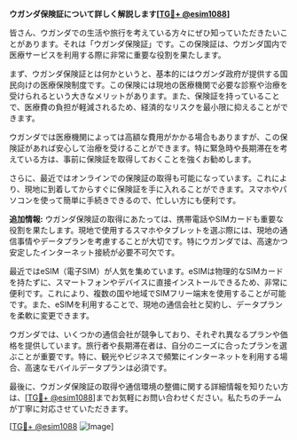 **ウガンダ保険証について詳しく解説します[[TG💪+ @esim1088](https://t.me/s/esim1088)]**

皆さん、ウガンダでの生活や旅行を考えている方々にぜひ知っていただきたいことがあります。それは「ウガンダ保険証」です。この保険証は、ウガンダ国内で医療サービスを利用する際に非常に重要な役割を果たします。

まず、ウガンダ保険証とは何かというと、基本的にはウガンダ政府が提供する国民向けの医療保険制度です。この保険には現地の医療機関で必要な診察や治療を受けられるという大きなメリットがあります。また、保険証を持っていることで、医療費の負担が軽減されるため、経済的なリスクを最小限に抑えることができます。

ウガンダでは医療機関によっては高額な費用がかかる場合もありますが、この保険証があれば安心して治療を受けることができます。特に緊急時や長期滞在を考えている方は、事前に保険証を取得しておくことを強くお勧めします。

さらに、最近ではオンラインでの保険証の取得も可能になっています。これにより、現地に到着してからすぐに保険証を手に入れることができます。スマホやパソコンを使って簡単に手続きできるので、忙しい方にも便利です。

**追加情報:** ウガンダ保険証の取得にあたっては、携帯電話やSIMカードも重要な役割を果たします。現地で使用するスマホやタブレットを選ぶ際には、現地の通信事情やデータプランを考慮することが大切です。特にウガンダでは、高速かつ安定したインターネット接続が必要不可欠です。

最近ではeSIM（電子SIM）が人気を集めています。eSIMは物理的なSIMカードを持たずに、スマートフォンやデバイスに直接インストールできるため、非常に便利です。これにより、複数の国や地域でSIMフリー端末を使用することが可能です。また、eSIMを利用することで、現地の通信会社と契約し、データプランを柔軟に変更できます。

ウガンダでは、いくつかの通信会社が競争しており、それぞれ異なるプランや価格を提供しています。旅行者や長期滞在者は、自分のニーズに合ったプランを選ぶことが重要です。特に、観光やビジネスで頻繁にインターネットを利用する場合、高速なモバイルデータプランは必須です。

最後に、ウガンダ保険証の取得や通信環境の整備に関する詳細情報を知りたい方は、[[TG💪+ @esim1088](https://t.me/s/esim1088)]までお気軽にお問い合わせください。私たちのチームが丁寧に対応させていただきます。

[[TG💪+ @esim1088](https://t.me/s/esim1088) ![Image](https://i.postimg.cc/Y0z9fWf4/image.png)]